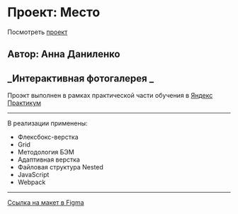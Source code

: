 # **Проект: Место**

Посмотреть [проект](https://anna-dan.github.io/mesto/)

## Автор: Анна Даниленко

## _Интерактивная фотогалерея _

Проэкт выполнен в рамках практической части обучения в [Яндекс Практикум](https://practicum.yandex.ru/)

---

В реализации применены:

- Флексбокс-верстка
- Grid
- Методология БЭМ
- Адаптивная верстка
- Файловая структура Nested
- JavaScript
- Webpack

---

 [Ссылка на макет в Figma](https://www.figma.com/file/2cn9N9jSkmxD84oJik7xL7/JavaScript.-Sprint-4?node-id=0%3A1)
